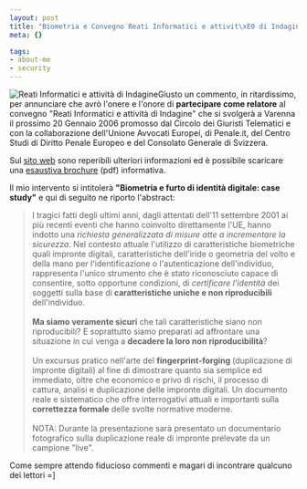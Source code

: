 ```yaml
--- 
layout: post
title: "Biometria e Convegno Reati Informatici e attivit\xE0 di Indagine"
meta: {}

tags: 
- about-me
- security
---
```

![Reati Informatici e attività di Indagine](/download/20060106_banner.gif)Giusto un commento, in ritardissimo, per annunciare che avrò l'onere e l'onore di <b>partecipare come relatore</b> al convegno "Reati Informatici e attività di Indagine" che si svolgerà a Varenna il prossimo 20 Gennaio 2006 promosso dal Circolo dei Giuristi Telematici e con la collaborazione dell'Unione Avvocati Europei, di Penale.it, del Centro Studi di Diritto Penale Europeo e del Consolato Generale di Svizzera. 

Sul [sito web](http://www.convegnovarenna.giuristitelematici.it/) sono reperibili ulteriori informazioni ed è possibile scaricare una [esaustiva brochure](http://www.convegnovarenna.giuristitelematici.it/prenota/PIEGHEVOLECONVEGNO.pdf)  (pdf) informativa.

Il mio intervento si intitolerà <b>"Biometria e furto di identità digitale: case study"</b> e qui di seguito ne riporto l'abstract:

<blockquote>
I tragici fatti degli ultimi anni, dagli attentati dell'11 settembre 2001 ai più recenti eventi che hanno coinvolto direttamente l'UE, hanno indotto una <em>richiesta generalizzata di misure atte a incrementare la sicurezza</em>. Nel contesto attuale l'utilizzo di caratteristiche biometriche quali impronte digitali, caratteristiche dell'iride o geometria del volto e della mano per l'identificazione o l'autenticazione dell'individuo, rappresenta l'unico strumento che è stato riconosciuto capace di consentire, sotto opportune condizioni, di <em>certificare l'identità</em> dei soggetti sulla base di<strong> caratteristiche uniche e non riproducibili</strong> dell'individuo.<br/>
 <br/>
<strong>Ma siamo veramente sicuri</strong> che tali caratteristiche siano non riproducibili? E soprattutto siamo preparati ad affrontare una situazione in cui venga a <strong>decadere la loro non riproducibilità</strong>? <br/>
 <br/>
Un excursus pratico nell'arte del <strong>fingerprint-forging </strong>(duplicazione di impronte digitali) al fine di dimostrare quanto sia semplice ed immediato, oltre che economico e privo di rischi, il processo di cattura, analisi e duplicazione delle impronte digitali. Un documento reale e sistematico che offre interrogativi attuali e importanti sulla<strong> correttezza formale</strong> delle svolte normative moderne. <br/>
 <br/>
NOTA: Durante la presentazione sarà presentato un documentario fotografico sulla duplicazione reale di impronte prelevate da un campione "live".
</blockquote>

Come sempre attendo fiducioso commenti e magari di incontrare qualcuno dei lettori =] 
